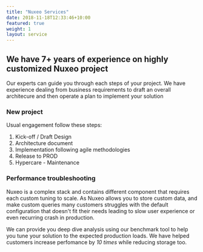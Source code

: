 ```yaml
---
title: "Nuxeo Services"
date: 2018-11-18T12:33:46+10:00
featured: true
weight: 1
layout: service
---
```


## We have 7+ years of experience on highly customized Nuxeo project

Our experts can guide you through each steps of your project. We have experience dealing from business requirements to draft an overall architecure and then operate a plan to implement your solution

### New project

Usual engagement follow these steps:

1. Kick-off / Draft Design
2. Architecture document
3. Implementation following agile methodologies
4. Release to PROD
5. Hypercare - Maintenance


### Performance troubleshooting

Nuxeo is a complex stack and contains different component that requires each custom tuning to scale. 
As Nuxeo allows you to store custom data, and make custom queries many customers struggles with the default configuration that doesn't fit their needs leading to slow user experience or even recurring crash in production.

We can provide you deep dive analysis using our benchmark tool to help you tune your solution to the expected production loads. We have helped customers increase perfomance by *10 times* while reducing storage too.

